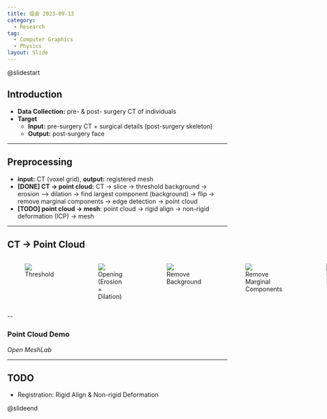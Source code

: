```yaml
---
title: 组会 2023-09-13
category:
  - Research
tag:
  - Computer Graphics
  - Physics
layout: Slide
---
```


@slidestart

## Introduction

- **Data Collection:** pre- & post- surgery CT of individuals
- **Target**
  - **Input:** pre-surgery CT + surgical details (post-surgery skeleton)
  - **Output:** post-surgery face

---

## Preprocessing

- **input:** CT (voxel grid), **output:** registered mesh
- **[DONE] CT -> point cloud:** CT -> slice -> threshold background -> erosion --> dilation -> find largest component (background) -> flip -> remove marginal components -> edge detection -> point cloud
- **[TODO] point cloud -> mesh**: point cloud -> rigid align -> non-rigid deformation (ICP) -> mesh

---

## CT -> Point Cloud

<div class="columns">
  <figure>
    <img src="https://cdn.liblaf.me/img/2023/09/14/2023-09-14T152809.png" />
    <figcaption> Threshold </figcaption>
  </figure>
  <figure>
    <img src="https://cdn.liblaf.me/img/2023/09/14/2023-09-14T152925.png" />
    <figcaption> Opening (Erosion + Dilation) </figcaption>
  </figure>
  <figure>
    <img src="https://cdn.liblaf.me/img/2023/09/14/2023-09-14T153003.png" />
    <figcaption> Remove Background </figcaption>
  </figure>
  <figure>
    <img src="https://cdn.liblaf.me/img/2023/09/14/2023-09-14T153106.png" />
    <figcaption> Remove Marginal Components </figcaption>
  </figure>
  <figure>
    <img src="https://cdn.liblaf.me/img/2023/09/14/2023-09-14T153133.png" />
    <figcaption> Edge Detection </figcaption>
  </figure>
</div>

--

### Point Cloud Demo

_Open MeshLab_

---

## TODO

- Registration: Rigid Align \& Non-rigid Deformation

@slideend
